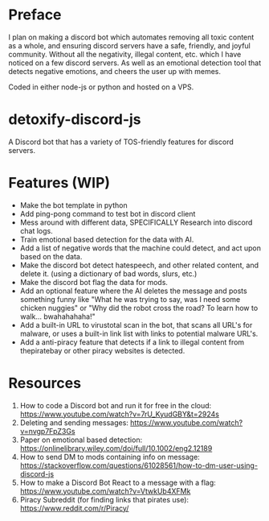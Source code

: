 # Preface
I plan on making a discord bot which automates removing all toxic content as a whole, and ensuring discord servers have a safe, friendly, and joyful community. Without all the negativity, illegal content, etc. which I have noticed on a few discord servers. As well as an emotional detection tool that detects negative emotions, and cheers the user up with memes.

Coded in either node-js or python and hosted on a VPS.

# detoxify-discord-js
A Discord bot that has a variety of TOS-friendly features for discord servers. 

# Features (WIP)
- Make the bot template in python
- Add ping-pong command to test bot in discord client
- Mess around with different data, SPECIFICALLY Research into discord chat logs.
- Train emotional based detection for the data with AI.
- Add a list of negative words that the machine could detect, and act upon based on the data.
- Make the discord bot detect hatespeech, and other related content, and delete it. (using a dictionary of bad words, slurs, etc.)
- Make the discord bot flag the data for mods.
- Add an optional feature where the AI deletes the message and posts something funny like "What he was trying to say, was I need some chicken nuggies" or "Why did the robot cross the road? To learn how to walk... bwahahahaha!"
- Add a built-in URL to virustotal scan in the bot, that scans all URL's for malware, or uses a built-in link list with links to potential malware URL's.
- Add a anti-piracy feature that detects if a link to illegal content from thepiratebay or other piracy websites is detected.

# Resources
1. How to code a Discord bot and run it for free in the cloud: https://www.youtube.com/watch?v=7rU_KyudGBY&t=2924s
2. Deleting and sending messages: https://www.youtube.com/watch?v=nvgp7FpZ3Gs
3. Paper on emotional based detection: https://onlinelibrary.wiley.com/doi/full/10.1002/eng2.12189
4. How to send DM to mods containing info on message: https://stackoverflow.com/questions/61028561/how-to-dm-user-using-discord-js
5. How to make a Discord Bot React to a message with a flag: https://www.youtube.com/watch?v=VtwkUb4XFMk
6. Piracy Subreddit (for finding links that pirates use): https://www.reddit.com/r/Piracy/
